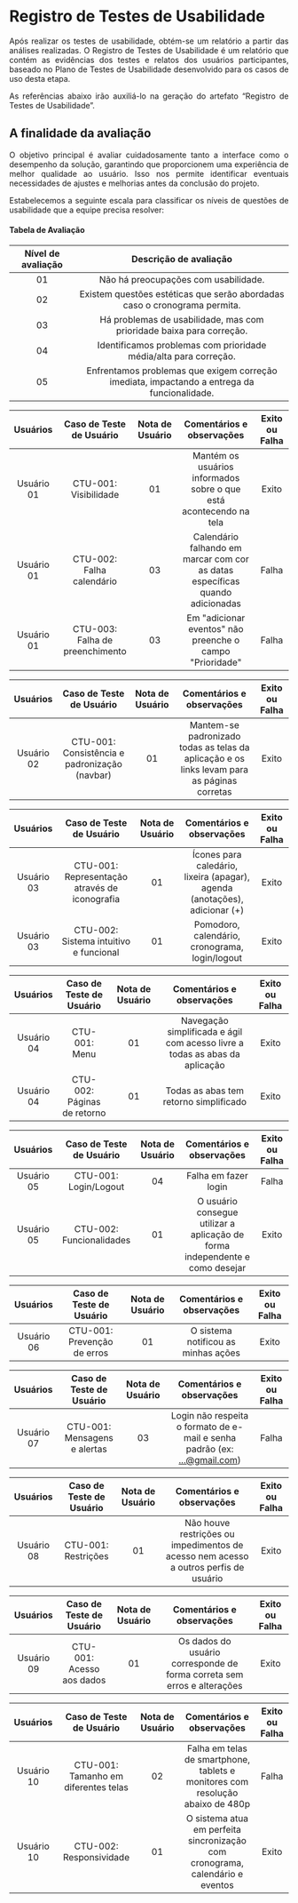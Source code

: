 # Registro de Testes de Usabilidade

<div align="justify">

Após realizar os testes de usabilidade, obtém-se um relatório a partir das análises realizadas. O Registro de Testes de Usabilidade é um relatório que contém as evidências dos testes e relatos dos usuários participantes, baseado no Plano de Testes de Usabilidade desenvolvido para os casos de uso desta etapa.

As referências abaixo irão auxiliá-lo na geração do artefato “Registro de Testes de Usabilidade”.

<h2>A finalidade da avaliação</h2>

O objetivo principal é avaliar cuidadosamente tanto a interface como o desempenho da solução, garantindo que proporcionem uma experiência de melhor qualidade ao usuário. Isso nos permite identificar eventuais necessidades de ajustes e melhorias antes da conclusão do projeto.


Estabelecemos a seguinte escala para classificar os níveis de questões de usabilidade que a equipe precisa resolver:

</div>


<h4>Tabela de Avaliação</h4>

|Nível de avaliação|Descrição de avaliação|
|:---:|:---:|
|01|Não há preocupações com usabilidade.|
|02|Existem questões estéticas que serão abordadas caso o cronograma permita.|
|03|Há problemas de usabilidade, mas com prioridade baixa para correção.|
|04|Identificamos problemas com prioridade média/alta para correção.|
|05|Enfrentamos problemas que exigem correção imediata, impactando a entrega da funcionalidade.|

|Usuários|Caso de Teste de Usuário |Nota de Usuário |Comentários e observações|Exito ou Falha|
|:---:|:---:|:---:|:---:|:---:|
|Usuário 01|CTU-001: Visibilidade |01| Mantém os usuários informados sobre o que está acontecendo na tela|Exito|
|Usuário 01|CTU-002: Falha calendário |03| Calendário falhando em marcar com cor as datas específicas quando adicionadas |Falha|
|Usuário 01|CTU-003: Falha de preenchimento |03| Em "adicionar eventos" não preenche o campo "Prioridade" |Falha| 

|Usuários|Caso de Teste de Usuário |Nota de Usuário |Comentários e observações|Exito ou Falha|
|:---:|:---:|:---:|:---:|:---:|
|Usuário 02|CTU-001: Consistência e padronização (navbar) |01| Mantem-se padronizado todas as telas da aplicação e os links levam para as páginas corretas |Exito|

|Usuários|Caso de Teste de Usuário |Nota de Usuário |Comentários e observações|Exito ou Falha|
|:---:|:---:|:---:|:---:|:---:|
|Usuário 03|CTU-001: Representação através de iconografia |01| Ícones para caledário, lixeira (apagar), agenda (anotações), adicionar (+) |Exito|
|Usuário 03|CTU-002: Sistema intuitivo e funcional |01| Pomodoro, calendário, cronograma, login/logout |Exito|

|Usuários|Caso de Teste de Usuário |Nota de Usuário |Comentários e observações|Exito ou Falha|
|:---:|:---:|:---:|:---:|:---:|
|Usuário 04|CTU-001: Menu |01| Navegação simplificada e ágil com acesso livre a todas as abas da aplicação |Exito|
|Usuário 04|CTU-002: Páginas de retorno |01| Todas as abas tem retorno simplificado |Exito|

|Usuários|Caso de Teste de Usuário |Nota de Usuário |Comentários e observações|Exito ou Falha|
|:---:|:---:|:---:|:---:|:---:|
|Usuário 05|CTU-001: Login/Logout |04| Falha em fazer login |Falha|
|Usuário 05|CTU-002: Funcionalidades|01| O usuário consegue utilizar a aplicação de forma independente e como desejar |Exito|

|Usuários|Caso de Teste de Usuário |Nota de Usuário |Comentários e observações|Exito ou Falha|
|:---:|:---:|:---:|:---:|:---:|
|Usuário 06|CTU-001: Prevenção de erros |01| O sistema notificou as minhas ações |Exito| 

|Usuários|Caso de Teste de Usuário |Nota de Usuário |Comentários e observações|Exito ou Falha|
|:---:|:---:|:---:|:---:|:---:|
|Usuário 07|CTU-001: Mensagens e alertas |03| Login não respeita o formato de e-mail e senha padrão (ex: ...@gmail.com) |Falha|

|Usuários|Caso de Teste de Usuário |Nota de Usuário |Comentários e observações|Exito ou Falha|
|:---:|:---:|:---:|:---:|:---:|
|Usuário 08|CTU-001: Restrições |01| Não houve restrições ou impedimentos de acesso nem acesso a outros perfis de usuário |Exito|

|Usuários|Caso de Teste de Usuário |Nota de Usuário |Comentários e observações|Exito ou Falha|
|:---:|:---:|:---:|:---:|:---:|
|Usuário 09|CTU-001: Acesso aos dados |01| Os dados do usuário corresponde de forma correta sem erros e alterações |Exito|

|Usuários|Caso de Teste de Usuário |Nota de Usuário |Comentários e observações|Exito ou Falha|
|:---:|:---:|:---:|:---:|:---:|
|Usuário 10|CTU-001: Tamanho em diferentes telas |02| Falha em telas de smartphone, tablets e monitores com resolução abaixo de 480p |Falha|
|Usuário 10|CTU-002: Responsividade|01| O sistema atua em perfeita sincronização com cronograma, calendário e eventos |Exito|
